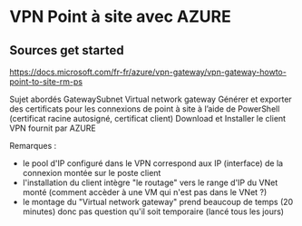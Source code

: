 # VPN Point à site avec AZURE

## Sources get started
https://docs.microsoft.com/fr-fr/azure/vpn-gateway/vpn-gateway-howto-point-to-site-rm-ps

Sujet abordés
	GatewaySubnet
	Virtual network gateway
	Générer et exporter des certificats pour les connexions de point à site à l’aide de PowerShell (certificat racine autosigné, certificat client)
	Download et Installer le client VPN fournit par AZURE

Remarques :
- le pool d'IP configuré dans le VPN correspond aux IP (interface) de la connexion montée sur le poste client
- l'installation du client intègre "le routage" vers le range d'IP du VNet monté (comment accèder à une VM qui n'est pas dans le VNet ?)
- le montage du "Virtual network gateway" prend beaucoup de temps (20 minutes) donc pas question qu'il soit temporaire (lancé tous les jours)

## 

```Shell
```
